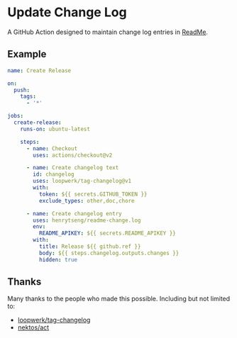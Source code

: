 # Update Change Log

A GitHub Action designed to maintain change log entries in [ReadMe](https://readme.com).


## Example

```yml
name: Create Release

on:
  push:
    tags:
      - '*'

jobs:
  create-release:
    runs-on: ubuntu-latest

    steps:
      - name: Checkout
        uses: actions/checkout@v2

      - name: Create changelog text
        id: changelog
        uses: loopwerk/tag-changelog@v1
        with:
          token: ${{ secrets.GITHUB_TOKEN }}
          exclude_types: other,doc,chore

      - name: Create changelog entry
        uses: henrytseng/readme-change.log
        env:
          README_APIKEY: ${{ secrets.README_APIKEY }}
        with:
          title: Release ${{ github.ref }}
          body: ${{ steps.changelog.outputs.changes }}
          hidden: true
```


## Thanks

Many thanks to the people who made this possible.  Including but not limited to:

* [loopwerk/tag-changelog](https://github.com/loopwerk/tag-changelog)
* [nektos/act](https://github.com/nektos/act)
